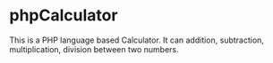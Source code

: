 # phpCalculator
This is a PHP language based Calculator.   It can addition, subtraction, multiplication, division between two numbers.
